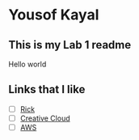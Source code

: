 # Yousof Kayal



## This is my Lab 1 readme

Hello world

## Links that I like

- [ ] [Rick](https://www.youtube.com/watch?v=dQw4w9WgXcQ&ab_channel=RickAstley)
- [ ] [Creative Cloud](https://creativecloud.adobe.com/) 
- [ ] [AWS](https://aws.amazon.com/)
